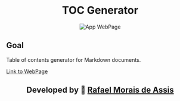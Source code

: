 <div align="center">
<h1>TOC Generator</h1>

<p align="center">
    <img src="https://img.shields.io/badge/app-web--page-success" alt="App WebPage">
</p>

</div>

## Goal

Table of contents generator for Markdown documents.

[Link to WebPage](https://rafanthx13.github.io/toc-generator/)

<h2 align="center">Developed by &#128640; <a href="https://rafanthx13.github.io/">Rafael Morais de Assis</a></h2>
